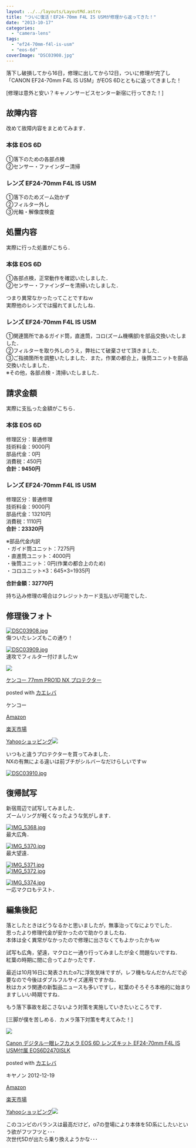 ```yaml
---
layout: ../../layouts/LayoutMd.astro
title: "ついに復活！EF24-70mm F4L IS USMが修理から返ってきた！"
date: "2013-10-17"
categories: 
  - "camera-lens"
tags: 
  - "ef24-70mm-f4l-is-usm"
  - "eos-6d"
coverImage: "DSC03908.jpg"
---
```


落下し破損してから16日，修理に出してから12日，ついに修理が完了し「CANON EF24-70mm F4L IS USM」がEOS 6Dとともに返ってきました！

[修理は意外と安い？キャノンサービスセンター新宿に行ってきた！]

## 故障内容

改めて故障内容をまとめてみます．

### 本体 EOS 6D

①落下のための各部点検  
②センサー・ファインダー清掃

### レンズ EF24-70mm F4L IS USM

①落下のためズーム効かず  
②フィルター外し  
③光軸・解像度検査

## 処置内容

実際に行った処置がこちら．

### 本体 EOS 6D

①各部点検，正常動作を確認いたしました．  
②センサー・ファインダーを清掃いたしました．

つまり異常なかったってことですねｗ  
実際他のレンズでは撮れてましたしね．

### レンズ EF24-70mm F4L IS USM

①関連箇所であるガイド筒，直進筒，コロ(ズーム機構部)を部品交換いたしました．  
②フィルターを取り外しのうえ，弊社にて破棄させて頂きました．  
③ご指摘箇所を調整いたしました．また，作業の都合上，後筒ユニットを部品交換いたしました．  
※その他，各部点検・清掃いたしました．

## 請求金額

実際に支払った金額がこちら．

### 本体 EOS 6D

修理区分：普通修理  
技術料金：9000円  
部品代金：0円  
消費税：450円  
**合計：9450円**

### レンズ EF24-70mm F4L IS USM

修理区分：普通修理  
技術料金：9000円  
部品代金：13210円  
消費税：1110円  
**合計：23320円**

※部品代金内訳  
・ガイド筒ユニット：7275円  
・直進筒ユニット：4000円  
・後筒ユニット：0円(作業の都合上のため)  
・コロユニット×3：645×3=1935円

**合計金額：32770円**

持ち込み修理の場合はクレジットカード支払いが可能でした．

## 修理後フォト

[![DSC03908.jpg](/wp/images/10324581966_ac17f6e697_b.jpg)](http://www.flickr.com/photos/67522130@N08/10324581966/ "DSC03908.jpg")  
傷ついたレンズもこの通り！

[![DSC03909.jpg](/wp/images/10324583756_d7e2941f57_b.jpg)](http://www.flickr.com/photos/67522130@N08/10324583756/ "DSC03909.jpg")  
速攻でフィルター付けましたｗ

[![](/wp/images/414%2BuoO0L%2BL._SL160_.jpg)](https://www.amazon.co.jp/exec/obidos/ASIN/B00AIG0REK/mizuka123-22/ref=nosim/)

[ケンコー 77mm PRO1D NX プロテクター](https://www.amazon.co.jp/exec/obidos/ASIN/B00AIG0REK/mizuka123-22/ref=nosim/)

posted with [カエレバ](http://kaereba.com)

ケンコー

[Amazon](http://www.amazon.co.jp/gp/search?keywords=PRO1D&__mk_ja_JP=%83J%83%5E%83J%83i&tag=mizuka123-22 "アマゾン")

[楽天市場](http://hb.afl.rakuten.co.jp/hgc/032b53ee.4b34c5ee.0f4a541e.f440145e/?pc=http%3A%2F%2Fsearch.rakuten.co.jp%2Fsearch%2Fmall%2FPRO1D%2F-%2Ff.1-p.1-s.1-sf.0-st.A-v.2%3Fx%3D0%26scid%3Daf_ich_link_urltxt%26m%3Dhttp%3A%2F%2Fm.rakuten.co.jp%2F "楽天市場")

[Yahooショッピング![](//ad.jp.ap.valuecommerce.com/servlet/gifbanner?sid=3066752&pid=881990642)](//ck.jp.ap.valuecommerce.com/servlet/referral?sid=3066752&pid=881990642&vc_url=http%3A%2F%2Fshopping.search.yahoo.co.jp%2Fsearch%3FuIv%3Don%26ei%3DUTF-8%26tab_ex%3Dcommerce%26slider%3D0%26va%3DPRO1D "Yahooショッピング")

いつもと違うプロテクターを買ってみました．  
NXの有無による違いは前ブチがシルバーなだけらしいですｗ

[![DSC03910.jpg](/wp/images/10324738903_0812a9f694_b.jpg)](http://www.flickr.com/photos/67522130@N08/10324738903/ "DSC03910.jpg")

## 復帰試写

新宿周辺で試写してみました．  
ズームリングが軽くなったような気がします．

[![IMG_5368.jpg](/wp/images/10324538546_60239aa5d0_b.jpg)](http://www.flickr.com/photos/67522130@N08/10324538546/ "IMG_5368.jpg")  
最大広角．

[![IMG_5370.jpg](/wp/images/10324540896_bc8d5f6634_b.jpg)](http://www.flickr.com/photos/67522130@N08/10324540896/ "IMG_5370.jpg")  
最大望遠．

[![IMG_5371.jpg](/wp/images/10324543496_92f2fa7da4_b.jpg)](http://www.flickr.com/photos/67522130@N08/10324543496/ "IMG_5371.jpg")  
[![IMG_5372.jpg](/wp/images/10324534525_ed13499fb5_b.jpg)](http://www.flickr.com/photos/67522130@N08/10324534525/ "IMG_5372.jpg")  
  
[![IMG_5374.jpg](/wp/images/10324552396_ff6e45eb35_b.jpg)](http://www.flickr.com/photos/67522130@N08/10324552396/ "IMG_5374.jpg")  
一応マクロもテスト．

## 編集後記

落としたときはどうなるかと思いましたが，無事治ってなによりでした．  
思ったより修理代金が安かったので助かりましたね．  
本体は全く異常がなかったので修理に出さなくてもよかったかもｗ

試写も広角，望遠，マクロと一通り行ってみましたが全く問題ないですね．  
紅葉の時期に間に合ってよかったです．

最近は10月16日に発表されたα7に浮気気味ですが，レフ機もなんだかんだで必要なので今後はダブルフルサイズ運用ですかね．  
秋はカメラ関連の新製品ニュースも多いですし，紅葉のそろそろ本格的に始まりますしいい時期ですね．

もう落下事故を起こさないよう対策を実施していきたいところです．

[三脚が僕を苦しめる．カメラ落下対策を考えてみた！]

[![](/wp/images/51mqBe9RG4L._SL160_.jpg)](https://www.amazon.co.jp/exec/obidos/ASIN/B00A2I0RVC/mizuka123-22/ref=nosim/)

[Canon デジタル一眼レフカメラ EOS 6D レンズキット EF24-70mm F4L IS USM付属 EOS6D2470ISLK](https://www.amazon.co.jp/exec/obidos/ASIN/B00A2I0RVC/mizuka123-22/ref=nosim/)

posted with [カエレバ](http://kaereba.com)

キヤノン 2012-12-19

[Amazon](http://www.amazon.co.jp/gp/search?keywords=EF24-70mm%20F4L%20EOS6D2470ISLK&__mk_ja_JP=%83J%83%5E%83J%83i&tag=mizuka123-22 "アマゾン")

[楽天市場](http://hb.afl.rakuten.co.jp/hgc/032b53ee.4b34c5ee.0f4a541e.f440145e/?pc=http%3A%2F%2Fsearch.rakuten.co.jp%2Fsearch%2Fmall%2FEF24-70mm%2520F4L%2520EOS6D2470ISLK%2F-%2Ff.1-p.1-s.1-sf.0-st.A-v.2%3Fx%3D0%26scid%3Daf_ich_link_urltxt%26m%3Dhttp%3A%2F%2Fm.rakuten.co.jp%2F "楽天市場")

[Yahooショッピング![](//ad.jp.ap.valuecommerce.com/servlet/gifbanner?sid=3066752&pid=881990642)](//ck.jp.ap.valuecommerce.com/servlet/referral?sid=3066752&pid=881990642&vc_url=http%3A%2F%2Fshopping.search.yahoo.co.jp%2Fsearch%3FuIv%3Don%26ei%3DUTF-8%26tab_ex%3Dcommerce%26slider%3D0%26va%3DEF24-70mm%2520F4L%2520EOS6D2470ISLK "Yahooショッピング")

このコンビのバランスは最高だけど，α7の登場により本体を5D系にしたいという欲がフツフツと･･･  
次世代5Dが出たら乗り換えようかな･･･
